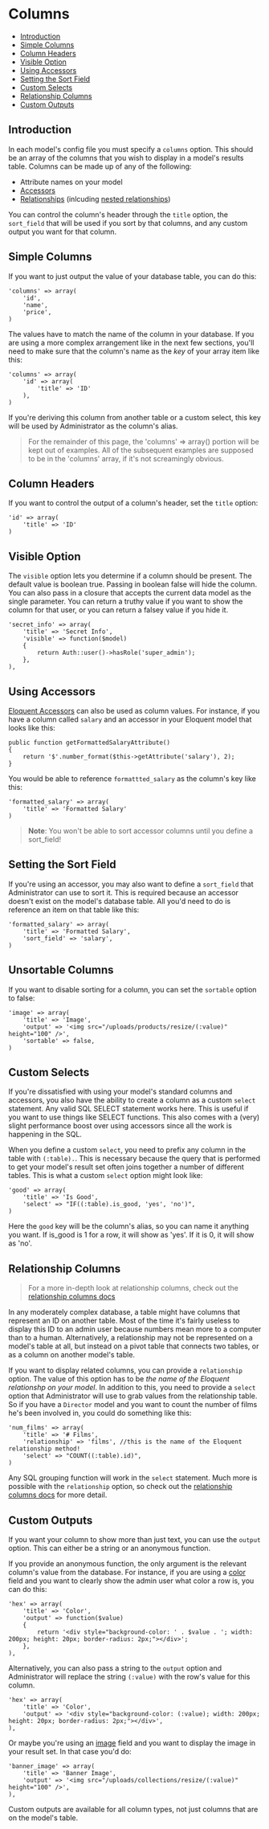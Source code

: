 # Columns

- [Introduction](#introduction)
- [Simple Columns](#simple-columns)
- [Column Headers](#column-headers)
- [Visible Option](#visible-option)
- [Using Accessors](#using-accessors)
- [Setting the Sort Field](#setting-the-sort-field)
- [Custom Selects](#custom-selects)
- [Relationship Columns](#relationship-columns)
- [Custom Outputs](#custom-outputs)

<a name="introduction"></a>
## Introduction

In each model's config file you must specify a `columns` option. This should be an array of the columns that you wish to display in a model's results table. Columns can be made up of any of the following:

* Attribute names on your model
* [Accessors](http://laravel.com/docs/eloquent#accessors-and-mutators)
* [Relationships](#relationship-columns) (inlcuding [nested relationships](/docs/relationship-columns#nested-relationships))

You can control the column's header through the `title` option, the `sort_field` that will be used if you sort by that columns, and any custom output you want for that column.


<a name="simple-columns"></a>
## Simple Columns

If you want to just output the value of your database table, you can do this:

	'columns' => array(
		'id',
		'name',
		'price',
	)

The values have to match the name of the column in your database. If you are using a more complex arrangement like in the next few sections, you'll need to make sure that the column's name as the *key* of your array item like this:

	'columns' => array(
		'id' => array(
			'title' => 'ID'
		),
	)

If you're deriving this column from another table or a custom select, this key will be used by Administrator as the column's alias.

> For the remainder of this page, the 'columns' => array() portion will be kept out of examples. All of the subsequent examples are supposed to be in the 'columns' array, if it's not screamingly obvious.

<a name="column-headers"></a>
## Column Headers

If you want to control the output of a column's header, set the `title` option:

	'id' => array(
		'title' => 'ID'
	)

<a name="visible-option"></a>
## Visible Option

The `visible` option lets you determine if a column should be present. The default value is boolean true. Passing in boolean false will hide the column. You can also pass in a closure that accepts the current data model as the single parameter. You can return a truthy value if you want to show the column for that user, or you can return a falsey value if you hide it.

	'secret_info' => array(
		'title' => 'Secret Info',
		'visible' => function($model)
		{
			return Auth::user()->hasRole('super_admin');
		},
	),

<a name="using-accessors"></a>
## Using Accessors

[Eloquent Accessors](http://laravel.com/docs/eloquent#accessors-and-mutators) can also be used as column values. For instance, if you have a column called `salary` and an accessor in your Eloquent model that looks like this:

	public function getFormattedSalaryAttribute()
	{
		return '$'.number_format($this->getAttribute('salary'), 2);
	}

You would be able to reference `formattted_salary` as the column's key like this:

	'formatted_salary' => array(
		'title' => 'Formatted Salary'
	)

> **Note**: You won't be able to sort accessor columns until you define a sort_field!

<a name="setting-the-sort-field"></a>
## Setting the Sort Field

If you're using an accessor, you may also want to define a `sort_field` that Administrator can use to sort it. This is required because an accessor doesn't exist on the model's database table. All you'd need to do is reference an item on that table like this:

	'formatted_salary' => array(
		'title' => 'Formatted Salary',
		'sort_field' => 'salary',
	)

<a name="unsortable-columns"></a>
## Unsortable Columns

If you want to disable sorting for a column, you can set the `sortable` option to false:

	'image' => array(
		'title' => 'Image',
		'output' => '<img src="/uploads/products/resize/(:value)" height="100" />',
		'sortable' => false,
	)

<a name="custom-selects"></a>
## Custom Selects

If you're dissatisfied with using your model's standard columns and accessors, you also have the ability to create a column as a custom `select` statement. Any valid SQL SELECT statement works here. This is useful if you want to use things like SELECT functions. This also comes with a (very) slight performance boost over using accessors since all the work is happening in the SQL.

When you define a custom `select`, you need to prefix any column in the table with `(:table).`. This is necessary because the query that is performed to get your model's result set often joins together a number of different tables. This is what a custom `select` option might look like:

	'good' => array(
		'title' => 'Is Good',
		'select' => "IF((:table).is_good, 'yes', 'no')",
	)

Here the `good` key will be the column's alias, so you can name it anything you want. If is_good is 1 for a row, it will show as 'yes'. If it is 0, it will show as 'no'.

<a name="relationship-columns"></a>
## Relationship Columns

> For a more in-depth look at relationship columns, check out the [relationship columns docs](/docs/relationship-columns)

In any moderately complex database, a table might have columns that represent an ID on another table. Most of the time it's fairly useless to display this ID to an admin user because numbers mean more to a computer than to a human. Alternatively, a relationship may not be represented on a model's table at all, but instead on a pivot table that connects two tables, or as a column on another model's table.

If you want to display related columns, you can provide a `relationship` option. The value of this option has to be *the name of the Eloquent relationshp on your model*. In addition to this, you need to provide a `select` option that Administrator will use to grab values from the relationship table. So if you have a `Director` model and you want to count the number of films he's been involved in, you could do something like this:

	'num_films' => array(
		'title' => '# Films',
		'relationship' => 'films', //this is the name of the Eloquent relationship method!
		'select' => "COUNT((:table).id)",
	)

Any SQL grouping function will work in the `select` statement. Much more is possible with the `relationship` option, so check out the [relationship columns docs](/docs/relationship-columns) for more detail.

<a name="custom-outputs"></a>
## Custom Outputs

If you want your column to show more than just text, you can use the `output` option. This can either be a string or an anonymous function.

If you provide an anonymous function, the only argument is the relevant column's value from the database. For instance, if you are using a [color](/docs/field-type-color) field and you want to clearly show the admin user what color a row is, you can do this:

	'hex' => array(
		'title' => 'Color',
		'output' => function($value)
		{
			return '<div style="background-color: ' . $value . '; width: 200px; height: 20px; border-radius: 2px;"></div>';
		},
	),

Alternatively, you can also pass a string to the `output` option and Administrator will replace the string `(:value)` with the row's value for this column.

	'hex' => array(
		'title' => 'Color',
		'output' => '<div style="background-color: (:value); width: 200px; height: 20px; border-radius: 2px;"></div>',
	),

Or maybe you're using an [image](/docs/field-type-image) field and you want to display the image in your result set. In that case you'd do:

	'banner_image' => array(
		'title' => 'Banner Image',
		'output' => '<img src="/uploads/collections/resize/(:value)" height="100" />',
	),

Custom outputs are available for all column types, not just columns that are on the model's table.